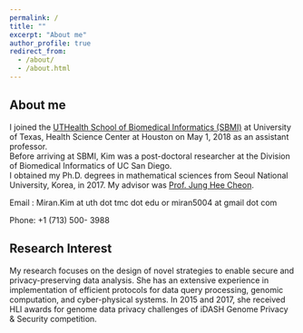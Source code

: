 ```yaml
---
permalink: /
title: ""
excerpt: "About me"
author_profile: true
redirect_from: 
  - /about/
  - /about.html
---
```



## About me
I joined the [UTHealth School of Biomedical Informatics (SBMI)](https://sbmi.uth.edu/faculty-and-staff/miran-kim.htm) at University of Texas, Health Science Center at Houston on May 1, 2018 as an assistant professor. <br />
Before arriving at SBMI, Kim was a post-doctoral researcher at the Division of Biomedical Informatics of UC San Diego. 
 <br />
I obtained my Ph.D. degrees in mathematical sciences from Seoul National University, Korea, in 2017. My advisor was [Prof. Jung Hee Cheon](http://www.math.snu.ac.kr/~jhcheon/xe2/).

Email : Miran.Kim at uth dot tmc dot edu or miran5004 at gmail dot com

Phone: +1 (713) 500- 3988

## Research Interest
My research focuses on the design of novel strategies to enable secure and privacy-preserving data analysis. She has an extensive experience in implementation of efficient protocols for data query processing, genomic computation, and cyber-physical systems. In 2015 and 2017, she received HLI awards for genome data privacy challenges of iDASH Genome Privacy & Security competition.
